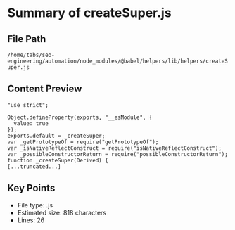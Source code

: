 # Summary of createSuper.js
  
## File Path
`/home/tabs/seo-engineering/automation/node_modules/@babel/helpers/lib/helpers/createSuper.js`

## Content Preview
```
"use strict";

Object.defineProperty(exports, "__esModule", {
  value: true
});
exports.default = _createSuper;
var _getPrototypeOf = require("getPrototypeOf");
var _isNativeReflectConstruct = require("isNativeReflectConstruct");
var _possibleConstructorReturn = require("possibleConstructorReturn");
function _createSuper(Derived) {
[...truncated...]
```

## Key Points
- File type: .js
- Estimated size: 818 characters
- Lines: 26
